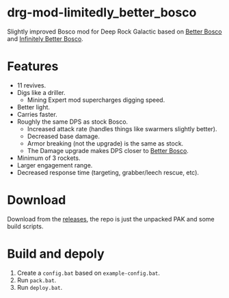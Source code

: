 # drg-mod-limitedly_better_bosco
Slightly improved Bosco mod for Deep Rock Galactic based on [Better Bosco](https://github.com/ArcticEcho/DRG-Mods/blob/main/Gameplay/Unbalanced/Other/README.md#better-bosco---v10) and [Infinitely Better Bosco](https://github.com/ArcticEcho/DRG-Mods/blob/main/Gameplay/Unbalanced/Other/README.md#infinitely-better-bosco---v10).

# Features
* 11 revives.
* Digs like a driller.
  * Mining Expert mod supercharges digging speed.
* Better light.
* Carries faster.
* Roughly the same DPS as stock Bosco.
  * Increased attack rate (handles things like swarmers slightly better).
  * Decreased base damage.
  * Armor breaking (not the upgrade) is the same as stock.
  * The Damage upgrade makes DPS closer to [Better Bosco](https://github.com/ArcticEcho/DRG-Mods/blob/main/Gameplay/Unbalanced/Other/README.md#better-bosco---v10).
* Minimum of 3 rockets.
* Larger engagement range.
* Decreased response time (targeting, grabber/leech rescue, etc).

# Download
Download from the [releases](https://github.com/haxwithaxe/drg-mod-limitedly_better_bosco/releases), the repo is just the unpacked PAK and some build scripts.

# Build and depoly
1. Create a `config.bat` based on `example-config.bat`.
1. Run `pack.bat`.
1. Run `deploy.bat`. 
